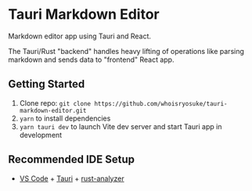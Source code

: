 # Tauri Markdown Editor

Markdown editor app using Tauri and React.

The Tauri/Rust "backend" handles heavy lifting of operations like parsing markdown and sends data to "frontend" React app.

## Getting Started

1. Clone repo: `git clone https://github.com/whoisryosuke/tauri-markdown-editor.git`
1. `yarn` to install dependencies
1. `yarn tauri dev` to launch Vite dev server and start Tauri app in development

## Recommended IDE Setup

- [VS Code](https://code.visualstudio.com/) + [Tauri](https://marketplace.visualstudio.com/items?itemName=tauri-apps.tauri-vscode) + [rust-analyzer](https://marketplace.visualstudio.com/items?itemName=rust-lang.rust-analyzer)
